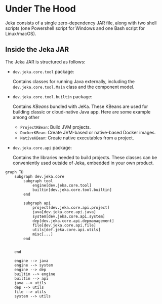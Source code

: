 # Under The Hood

Jeka consists of a single zero-dependency JAR file, along with two shell scripts (one Powershell script for Windows and one Bash script for Linux/macOS).

## Inside the Jeka JAR

The Jeka JAR is structured as follows:

- `dev.jeka.core.tool` package:

    Contains classes for running Java externally, including the `dev.jeka.core.tool.Main` class and the component model.

- `dev.jeka.core.tool.builtin` package: 

     Contains *KBeans* bundled with JeKa. These KBeans are used for building classic or cloud-native Java app. 
     Here are some example among other

     - `ProjectKBean`: Build JVM projects.
     - `DockerKBean`: Create JVM-based or native-based Docker images.
     - `NativeKBean`: Create native executables from a project.

- `dev.jeka.core.api` package:

    Contains the libraries needed to build projects. These classes can be conveniently used outside of Jeka, embedded in your own product.
    

```mermaid
graph TD
    subgraph dev.jeka.core
        subgraph tool 
            engine[dev.jeka.core.tool]
            builtin[dev.jeka.core.tool.builtin]
        end
    
        subgraph api
            project[dev.jeka.core.api.project]
            java[dev.jeka.core.api.java]
            system[dev.jeka.core.api.system]
            dep[dev.jeka.core.api.depmanagement]
            file[dev.jeka.core.api.file]
            utils[def.jeka.core.api.utils]
            misc[...]
        end
        
        
    end

    engine --> java
    engine --> system
    engine --> dep
    builtin --> engine
    builtin --> api
    java --> utils
    dep --> utils
    file --> utils
    system --> utils
```